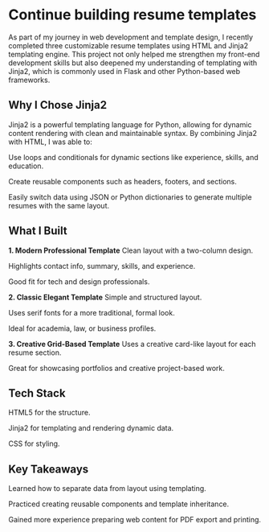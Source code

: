 # Continue building resume templates
As part of my journey in web development and template design, I recently completed three customizable resume templates using HTML and Jinja2 templating engine. This project not only helped me strengthen my front-end development skills but also deepened my understanding of templating with Jinja2, which is commonly used in Flask and other Python-based web frameworks.

## Why I Chose Jinja2
Jinja2 is a powerful templating language for Python, allowing for dynamic content rendering with clean and maintainable syntax. By combining Jinja2 with HTML, I was able to:

Use loops and conditionals for dynamic sections like experience, skills, and education.

Create reusable components such as headers, footers, and sections.

Easily switch data using JSON or Python dictionaries to generate multiple resumes with the same layout.

## What I Built
**1. Modern Professional Template**
Clean layout with a two-column design.

Highlights contact info, summary, skills, and experience.

Good fit for tech and design professionals.

**2. Classic Elegant Template**
Simple and structured layout.

Uses serif fonts for a more traditional, formal look.

Ideal for academia, law, or business profiles.

**3. Creative Grid-Based Template**
Uses a creative card-like layout for each resume section.

Great for showcasing portfolios and creative project-based work.

## Tech Stack
HTML5 for the structure.

Jinja2 for templating and rendering dynamic data.

CSS for styling.

## Key Takeaways
Learned how to separate data from layout using templating.

Practiced creating reusable components and template inheritance.

Gained more experience preparing web content for PDF export and printing.
